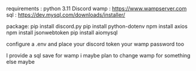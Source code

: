 requirements : 
python 3.11
Discord
wamp : https://www.wampserver.com
sql : https://dev.mysql.com/downloads/installer/

package:
pip install discord.py 
pip install python-dotenv
npm install axios
npm install jsonwebtoken
pip install aiomysql

configure a .env and place 
your discord token
your wamp password too

I provide a sql save for wamp i maybe plan to change wamp for something else maybe
